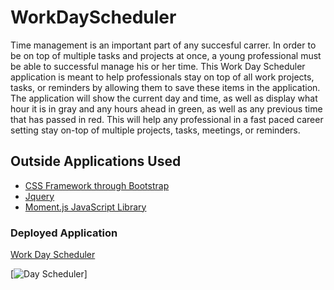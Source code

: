 # WorkDayScheduler

Time management is an important part of any succesful carrer. In order to be on top of multiple tasks and projects at once, a young professional must be able to successful manage his or her time. This Work Day Scheduler application is meant to help professionals stay on top of all work projects, tasks, or reminders by allowing them to save these items in the application. The application will show the current day and time, as well as display what hour it is in gray and any hours ahead in green, as well as any previous time that has passed in red. This will help any professional in a fast paced career setting stay on-top of multiple projects, tasks, meetings, or reminders.

## Outside Applications Used

- [CSS Framework through Bootstrap](www.getbootstrap.com)
- [Jquery](https://jquery.com/)
- [Moment.js JavaScript Library](https://momentjs.com/)

### Deployed Application

[Work Day Scheduler](https://clf9008.github.io/WorkDayScheduler/)

[![Day Scheduler](C:\Users\Chase\Desktop\code-activities\DayPlanner\WorkDayScheduler\assets\DayPlanner.png "Work Day Scheduler")]
